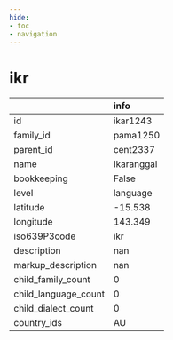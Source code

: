```yaml
---
hide:
- toc
- navigation
---
```

# ikr
|                      | info       |
|:---------------------|:-----------|
| id                   | ikar1243   |
| family_id            | pama1250   |
| parent_id            | cent2337   |
| name                 | Ikaranggal |
| bookkeeping          | False      |
| level                | language   |
| latitude             | -15.538    |
| longitude            | 143.349    |
| iso639P3code         | ikr        |
| description          | nan        |
| markup_description   | nan        |
| child_family_count   | 0          |
| child_language_count | 0          |
| child_dialect_count  | 0          |
| country_ids          | AU         |